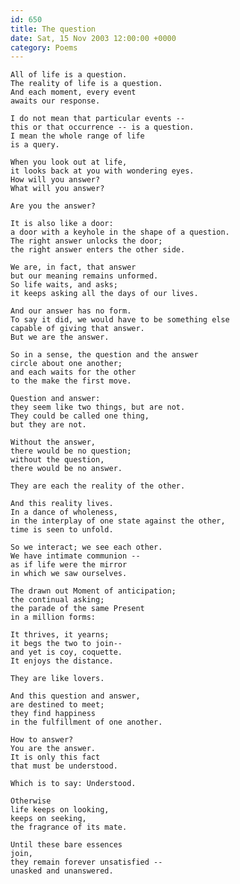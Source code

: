 ```yaml
---
id: 650
title: The question
date: Sat, 15 Nov 2003 12:00:00 +0000
category: Poems
---
```


    All of life is a question.  
    The reality of life is a question.  
    And each moment, every event  
    awaits our response.

    I do not mean that particular events --  
    this or that occurrence -- is a question.  
    I mean the whole range of life  
    is a query.

    When you look out at life,  
    it looks back at you with wondering eyes.  
    How will you answer?  
    What will you answer?

    Are you the answer?

    It is also like a door:  
    a door with a keyhole in the shape of a question.  
    The right answer unlocks the door;  
    the right answer enters the other side.

    We are, in fact, that answer  
    but our meaning remains unformed.  
    So life waits, and asks;  
    it keeps asking all the days of our lives.

    And our answer has no form.  
    To say it did, we would have to be something else  
    capable of giving that answer.  
    But we are the answer.

    So in a sense, the question and the answer  
    circle about one another;  
    and each waits for the other  
    to the make the first move.

    Question and answer:  
    they seem like two things, but are not.  
    They could be called one thing,  
    but they are not.

    Without the answer,  
    there would be no question;  
    without the question,  
    there would be no answer.

    They are each the reality of the other.

    And this reality lives.  
    In a dance of wholeness,  
    in the interplay of one state against the other,  
    time is seen to unfold.

    So we interact; we see each other.  
    We have intimate communion --  
    as if life were the mirror  
    in which we saw ourselves.

    The drawn out Moment of anticipation;  
    the continual asking;  
    the parade of the same Present  
    in a million forms:

    It thrives, it yearns;  
    it begs the two to join--  
    and yet is coy, coquette.  
    It enjoys the distance.

    They are like lovers.

    And this question and answer,  
    are destined to meet;  
    they find happiness  
    in the fulfillment of one another.

    How to answer?  
    You are the answer.  
    It is only this fact  
    that must be understood.

    Which is to say: Understood.

    Otherwise  
    life keeps on looking,  
    keeps on seeking,  
    the fragrance of its mate.

    Until these bare essences  
    join,  
    they remain forever unsatisfied --  
    unasked and unanswered.


